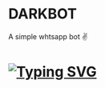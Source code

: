 # DARKBOT
A simple whtsapp bot ✌️

# [![Typing SVG](https://readme-typing-svg.demolab.com/demo/?weight=410&size=29&color=1FF7C8&vCenter=true&repeat=false&lines=A+NORMAL+WHATSAPP+BOT)](https://git.io/typing-svg)

